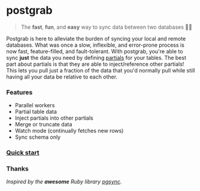 # postgrab

> The **fast**, **fun**, and **easy** way to sync data between two databases 🚀✨

Postgrab is here to alleviate the burden of syncing your local and remote databases. What was once a slow, inflexible, and error-prone process is now fast, feature-filled, and fault-tolerant. With postgrab, you're able to sync **just** the data you need by defining [partials](configuration/file.md#partials) for your tables. The best part about partials is that they are able to inject/reference other partials! This lets you pull just a fraction of the data that you'd normally pull while still having all your data be relative to each other.

### Features
- Parallel workers
- Partial table data
- Inject partials into other partials
- Merge or truncate data
- Watch mode (continually fetches new rows)
- Sync schema only

### [Quick start](quickstart.md)

### Thanks

*Inspired by the **awesome** Ruby library [pgsync](https://github.com/ankane/postgrab).*
